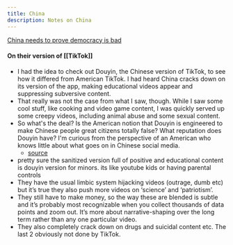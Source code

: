```yaml
---
title: China
description: Notes on China
---
```



[China needs to prove democracy is bad](https://www.youtube.com/watch?si=RJ4octvF9ZQ8rWUt&v=ALHPXW0RJ04&feature=youtu.be)
#### **On their version of [[TikTok]]**
- I had the idea to check out Douyin, the Chinese version of TikTok, to see how it differed from American TikTok. I had heard China cracks down on its version of the app, making educational videos appear and suppressing subversive content.
- That really was not the case from what I saw, though. While I saw some cool stuff, like cooking and video game content, I was quickly served up some creepy videos, including animal abuse and some sexual content.
- So what's the deal? Is the American notion that Douyin is engineered to make Chinese people great citizens totally false? What reputation does Douyin have? I'm curious from the perspective of an American who knows little about what goes on in Chinese social media.
	- [source](https://www.reddit.com/r/China/comments/1b50zar/i_decided_to_check_out_the_chinese_version_of/)
- pretty sure the sanitized version full of positive and educational content is douyin version for minors. its like youtube kids or having parental controls
- They have the usual limbic system hijacking videos (outrage, dumb etc) but it’s true they also push more videos on ‘science’ and ‘patriotism’.
- They still have to make money, so the way these are blended is subtle and it’s probably most recognizable when you collect thousands of data points and zoom out. It’s more about narrative-shaping over the long term rather than any one particular video.
- They also completely crack down on drugs and suicidal content etc. The last 2 obviously not done by TikTok.